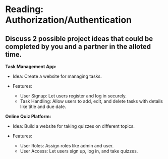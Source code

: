 # Reading: Authorization/Authentication

## Discuss 2 possible project ideas that could be completed by you and a partner in the alloted time.

**Task Management App:**

* Idea: Create a website for managing tasks.

* Features:

  * User Signup: Let users register and log in securely.
  * Task Handling: Allow users to add, edit, and delete tasks with details like title and due date.

**Online Quiz Platform:**

* Idea: Build a website for taking quizzes on different topics.

* Features:

  * User Roles: Assign roles like admin and user.
  * User Access: Let users sign up, log in, and take quizzes.
